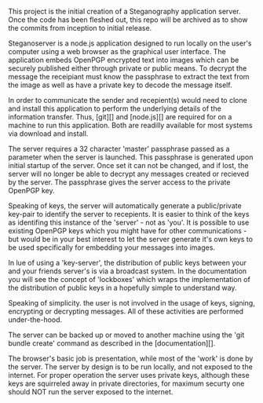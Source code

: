 This project is the initial creation of a Steganography application server. Once the code has been fleshed out, this repo will be archived as to show the commits from inception to initial release.

Steganoserver is a node.js application designed to run locally on the user's computer using a web browser as the graphical user interface. The application embeds OpenPGP encrypted text into images which can be securely published either through private or public means. To decrypt the message the receipiant must know the passphrase to extract the text from the image as well as
have a private key to decode the message itself.

In order to communicate the sender and recepient(s) would need to clone and install this application to perform the underlying details of the information transfer. Thus, [git][] and [node.js][] are required for on a machine to run this application. Both are readilly available for most systems via download and install.

The server requires a 32 character 'master' passphrase passed as a parameter when the server is launched. This passphrase is generated upon initial startup of the server. Once set it can not be changed, and if lost, the server will no longer be able to decrypt any messages created or recieved by the server. The passphrase gives the server access to the private OpenPGP key.

Speaking of keys, the server will automatically generate a public/private key-pair to identify the server to recepients. It is easier to think of the keys as identifing this instance of the 'server' - not as 'you'. It is possible to use existing OpenPGP keys which you might have for other communications - but would be in your best interest to let the server generate it's own keys to be used specifically for embedding your messages into images.

In lue of using a 'key-server', the distribution of public keys between your and your friends server's is via a broadcast  system. In the documentation you will see the concept of 'lockboxes' which wraps the implementation of the distribution of public keys in a hopefully simple to understand way.

Speaking of simplicity. the user is not involved in the usage of keys, signing, encrypting or decrypting messages. All of these activities are performed under-the-hood.

The server can be backed up or moved to another machine using the 'git bundle create' command as described in the [documentation][].


The browser's basic job is presentation, while most of the 'work' is done by the server. The server by design is to be run locally, and not exposed to the internet. For proper operation the server uses private keys, although these keys are squirreled away in private directories, for maximum securty one should NOT run the server exposed to the internet.
